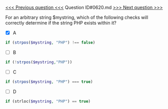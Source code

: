 [<<< Previous question <<<](0619.md)  Question ID#0620.md  [>>> Next question >>>](0621.md) 

For an arbitrary string $mystring, which of the following checks will correctly determine if the string PHP exists within it?

- [x] A
```php
if (strpos($mystring, "PHP") !== false)
```

- [ ] B
```php
if (!strpos($mystring,"PHP"))
```

- [ ] C
```php
if (strpos($mystring, "PHP") === true)
```

- [ ] D
```php
if (strloc($mystring, "PHP") == true)
```

